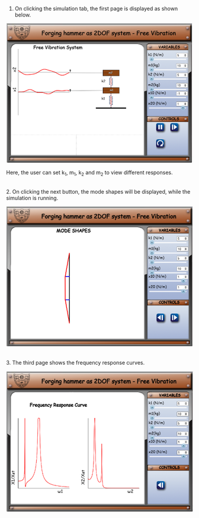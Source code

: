 1. On clicking the simulation tab, the first page is displayed as shown below.

![Alt text](images/1.png)

Here, the user can set k<sub>1</sub>, m<sub>1</sub>, k<sub>2</sub> and m<sub>2</sub> to view different responses.

<br>
2. On clicking the next button, the mode shapes will be displayed, while the simulation is running.

![Alt text](images/2.png)

<br>
3. The third page shows the frequency response curves.

![Alt text](images/3.png)

